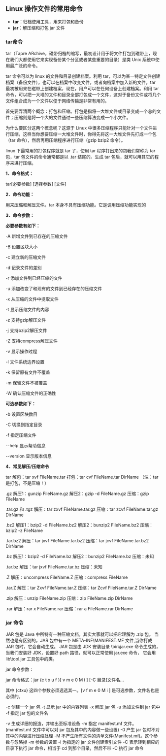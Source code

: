 ## Linux 操作文件的常用命令

- **tar**：归档使用工具，用来打包和备份
- **jar**：解压缩和打包 jar 文件



### tar命令

tar（Tapre ARchive，磁带归档的缩写，最初设计用于将文件打包到磁带上，现在我们大都使用它来实现备份某个分区或者某些重要的目录）是类 Unix 系统中使用最广泛的命令。

tar 命令可以为 linux 的文件和目录创建档案。利用 tar，可以为某一特定文件创建档案（备份文件），也可以在档案中改变文件，或者向档案中加入新的文件。tar 最初被用来在磁带上创建档案，现在，用户可以在任何设备上创建档案。利用 tar 命令，可以把一大堆的文件和目录全部打包成一个文件，这对于备份文件或将几个文件组合成为一个文件以便于网络传输是非常有用的。

首先要弄清两个概念：打包和压缩。打包是指将一大堆文件或目录变成一个总的文件；压缩则是将一个大的文件通过一些压缩算法变成一个小文件。

为什么要区分这两个概念呢？这源于 Linux 中很多压缩程序只能针对一个文件进行压缩，这样当你想要压缩一大堆文件时，你得先将这一大堆文件先打成一个包（tar 命令），然后再用压缩程序进行压缩（gzip bzip2 命令）。

linux 下最常用的打包程序就是 tar 了，使用 tar 程序打出来的包我们常称为 tar 包，tar 包文件的命令通常都是以 .tar 结尾的。生成 tar 包后，就可以用其它的程序来进行压缩。

**1．命令格式：**

tar[必要参数] [选择参数] [文件] 

**2．命令功能：**

用来压缩和解压文件。tar 本身不具有压缩功能。它是调用压缩功能实现的 

**3．命令参数：**

**必要参数有如下：**

-A 新增文件到已存在的压缩文件

-B 设置区块大小

-c 建立新的压缩文件

-d 记录文件的差别

-r 添加文件到已经压缩的文件

-u 添加改变了和现有的文件到已经存在的压缩文件

-x 从压缩的文件中提取文件

-t 显示压缩文件的内容

-z 支持gzip解压文件

-j 支持bzip2解压文件

-Z 支持compress解压文件

-v 显示操作过程

-l 文件系统边界设置

-k 保留原有文件不覆盖

-m 保留文件不被覆盖

-W 确认压缩文件的正确性



**可选参数如下：**

-b 设置区块数目

-C 切换到指定目录

-f 指定压缩文件

--help 显示帮助信息

--version 显示版本信息



**4．常见解压/压缩命令**



tar 
解包：tar xvf FileName.tar
打包：tar cvf FileName.tar DirName
（注：tar是打包，不是压缩！）


.gz
解压1：gunzip FileName.gz
解压2：gzip -d FileName.gz
压缩：gzip FileName

.tar.gz 和 .tgz
解压：tar zxvf FileName.tar.gz
压缩：tar zcvf FileName.tar.gz DirName

.bz2
解压1：bzip2 -d FileName.bz2
解压2：bunzip2 FileName.bz2
压缩： bzip2 -z FileName

.tar.bz2
解压：tar jxvf FileName.tar.bz2
压缩：tar jcvf FileName.tar.bz2 DirName

.bz
解压1：bzip2 -d FileName.bz
解压2：bunzip2 FileName.bz
压缩：未知

.tar.bz
解压：tar jxvf FileName.tar.bz
压缩：未知

.Z
解压：uncompress FileName.Z
压缩：compress FileName

.tar.Z
解压：tar Zxvf FileName.tar.Z
压缩：tar Zcvf FileName.tar.Z DirName

.zip
解压：unzip FileName.zip
压缩：zip FileName.zip DirName

.rar
解压：rar x FileName.rar
压缩：rar a FileName.rar DirName 







### jar 命令

JAR 包是 Java 中所特有一种压缩文档，其实大家就可以把它理解为 .zip 包。
当然也是有区别的，JAR 包中有一个 META-INF\MANIFEST.MF 文件,当你打成 JAR 包时，它会自动生成。
JAR 包是由 JDK 安装目录 \bin\jar.exe 命令生成的，当我们安装好 JDK，设置好 path 路径，就可以正常使用 jar.exe 命令，
它会用 lib\tool.jar 工具包中的类。



jar 命令参数：

jar 命令格式：jar {c t x u f }[ v m e 0 M i ] [-C 目录]文件名...

其中 {ctxu} 这四个参数必须选选其一。[v f m e 0 M i ] 是可选参数，文件名也是必须的。

-c  创建一个 jar 包
-t  显示 jar 中的内容列表
-x  解压 jar 包
-u  添加文件到 jar 包中
-f  指定 jar 包的文件名

-v  生成详细的报造，并输出至标准设备
-m  指定 manifest.mf 文件。(manifest.mf 文件中可以对 jar 包及其中的内容做一些设置)
-0  产生 jar 包时不对其中的内容进行压缩处理
-M  不产生所有文件的清单文件(Manifest.mf)。这个参数与忽略掉 -m 参数的设置
-i    为指定的 jar 文件创建索引文件
-C  表示转到相应的目录下执行 jar 命令，相当于 cd 到那个目录，然后不带 -C 执行 jar 命令





